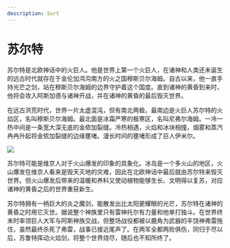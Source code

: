 ```yaml
---
description: Surt
---
```


# 苏尔特

苏尔特是北欧神话中的火巨人。他是世界上第一个火巨人，在诸神和人类还未诞生的远古时代就存在于金伦加鸿沟南方的火之国穆斯贝尔海姆。自古以来，他一直手持光芒之剑，站在穆斯贝尔海姆的边界守护着这个国度。直到诸神的黄昏到来时，他将会攻入阿斯加德与诸神开战，并在诸神的黄昏的最后毁灭世界。

在远古洪荒时代，世界一片太虚混沌，但有南北两极。最南边是火巨人苏尔特的火焰区，名叫穆斯贝尔海姆。最北面是冰霜严寒的极寒区，名叫尼弗尔海姆。一冷一热中间是一条宽大深无底的金侬加裂缝。冷热相遇，火焰和冰块相撞，烟雾和蒸汽冉冉升起将金侬加裂缝的边缘壅堵。漫长时间的壅堵形成了巨人伊米尔。

![](https://pic2.zhimg.com/80/v2-320515b22d08f593ebd853d56e097a7d_720w.jpg)

苏尔特可能是维京人对于火山爆发的印象的具象化。冰岛是一个多火山的地区，火山爆发在维京人看来是毁天灭地的灾难，因此在北欧神话中最后就由苏尔特来毁灭世界。但火山爆发后带来的温暖和养料又使动植物能够生长、文明得以复苏，对应诸神的黄昏之后的世界重获新生。

苏尔特拥有一柄巨大的炎之魔剑，能散发出比太阳更耀眼的光芒，苏尔特在诸神的黄昏之时用它灭世。据说整个神族里只有雷神托尔有力量和他单打独斗。在世界终末时率领巨人大军与阿斯神族交战，但整场战役都被以鹿角为武器的丰饶神弗雷拖住，虽然最终杀死了弗雷，战事已接近尾声了。在两军全都两败俱伤，同归于尽以后，苏鲁特挥动火焰剑，将整个世界烧尽，随后也不知所终了。

